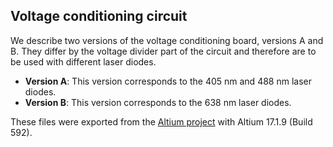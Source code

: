 ## Voltage conditioning circuit

We describe two versions of the voltage conditioning board, versions A and B. They differ by the voltage divider part of the circuit and therefore are to be used with different laser diodes.

- **Version A**: This version corresponds to the 405 nm and 488 nm laser diodes. 
- **Version B**: This version corresponds to the 638 nm laser diodes.

These files were exported from the [Altium project](https://github.com/ries-lab/LaserEngine/tree/master/Electronics/Electronics_manuscript/Custom_signal_conditioning/Altium_project) with Altium 17.1.9 (Build 592).


